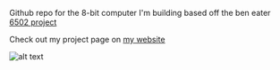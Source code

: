 Github repo for the 8-bit computer I'm building based off the ben eater [6502 project](https://eater.net/6502)

Check out my project page on [my website](https://zeul.ca/projects/archive/template.php?day=7&month=6&year=2024&title=6502_8_bit_computer)

![alt text](IMG_1083.gif)